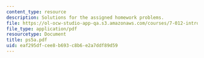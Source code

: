```yaml
---
content_type: resource
description: Solutions for the assigned homework problems.
file: https://ol-ocw-studio-app-qa.s3.amazonaws.com/courses/7-012-introduction-to-biology-fall-2004/eaf295dfcee8b693c8b6e2a7ddf89d59_ps5a.pdf
file_type: application/pdf
resourcetype: Document
title: ps5a.pdf
uid: eaf295df-cee8-b693-c8b6-e2a7ddf89d59
---
```

